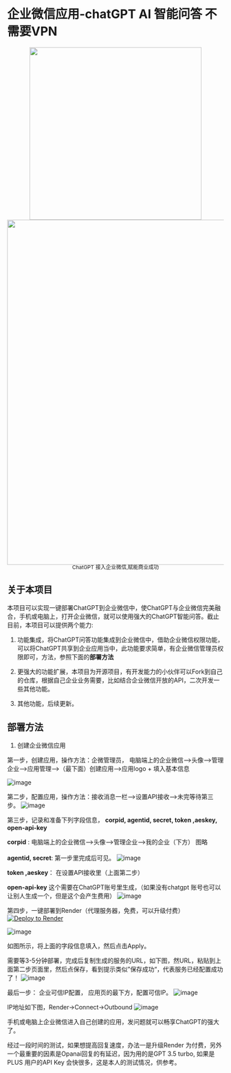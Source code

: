 # 企业微信应用-chatGPT AI 智能问答  **不需要VPN**


<div align="center">
    <img src="https://user-images.githubusercontent.com/12178686/233244040-7ab04261-79d7-4588-b8b1-18fc64d9f040.png" width="400px">
</div>
<div align="center">
    <img src="https://user-images.githubusercontent.com/12178686/233246963-9f7e5eb0-d78f-4286-8536-2f4e9f9bee11.png" width="800px">
</div>

<div align="center"  style="font-size: 12px; line-height: 12px;">
   ChatGPT 接入企业微信,赋能商业成功
</div>


## 关于本项目
本项目可以实现一键部署ChatGPT到企业微信中，使ChatGPT与企业微信完美融合，手机或电脑上，打开企业微信，就可以使用强大的ChatGPT智能问答。截止目前，本项目可以提供两个能力:<br>

1. 功能集成，将ChatGPT问答功能集成到企业微信中，借助企业微信权限功能，可以将ChatGPT共享到企业应用当中，此功能要求简单，有企业微信管理员权限即可，方法，参照下面的**部署方法**
2. 更强大的功能扩展，本项目为开源项目，有开发能力的小伙伴可以Fork到自己的仓库，根据自己企业业务需要，比如结合企业微信开放的API，二次开发一些其他功能。

3. 其他功能，后续更新。


## 部署方法

1. 创建企业微信应用<br>

第一步，创建应用，操作方法：企微管理员， 电脑端上的企业微信-->头像-->管理企业-->应用管理-->（最下面）创建应用-->应用logo + 填入基本信息

![image](https://user-images.githubusercontent.com/12178686/233253399-489b0905-9a4c-4b2e-8f5d-ed7e8dac0f6b.png)


第二步，配置应用，操作方法：接收消息一栏-->设置API接收-->未完等待第三步。
![image](https://user-images.githubusercontent.com/12178686/233256124-cc6334e3-90ff-43e7-8fe5-3dc0026226fb.png)

第三步，记录和准备下列字段信息， **corpid, agentid, secret, token ,aeskey, open-api-key**

**corpid** :  电脑端上的企业微信-->头像-->管理企业-->我的企业（下方） 图略<br/><br/>
**agentid, secret**: 第一步里完成后可见。
![image](https://user-images.githubusercontent.com/12178686/233275423-67281448-02ee-4e61-8586-0fe095351fb2.png)

**token ,aeskey**： 在设置API接收里（上面第二步）

**open-api-key**
这个需要在ChatGPT账号里生成，（如果没有chatgpt 账号也可以让别人生成一个，但是这个会产生费用）
![image](https://user-images.githubusercontent.com/12178686/233278134-9d3fb914-9f3a-4049-b20e-3b0f237239f6.png)


第四步，一键部署到Render（代理服务器，免费，可以升级付费） 
<a href="https://render.com/deploy?repo=https://github.com/sytpb/chatgpt-wework-robot">
  <img src="https://render.com/images/deploy-to-render-button.svg" alt="Deploy to Render">
</a>

![image](https://user-images.githubusercontent.com/12178686/233276472-77ad1f07-e275-4bc2-a0fa-1c7d0b7172bc.png)

如图所示，将上面的字段信息填入，然后点击Apply。 


需要等3-5分钟部署，完成后复制生成的服务的URL，如下图，然URL，粘贴到上面第二步页面里，然后点保存，看到提示类似”保存成功“，代表服务已经配置成功了！
![image](https://user-images.githubusercontent.com/12178686/233277321-5392207b-58c5-4c6e-959e-de71518e4094.png)

最后一步： 企业可信IP配置， 应用页的最下方，配置可信IP。 
![image](https://user-images.githubusercontent.com/12178686/233280128-10dbcbdd-db47-47d2-91a0-8b20f2fd8893.png)

IP地址如下图，Render->Connect->Outbound 
![image](https://user-images.githubusercontent.com/12178686/233280575-8d92c978-cf06-4763-9443-694f495d3e16.png)


手机或电脑上企业微信进入自己创建的应用，发问题就可以畅享ChatGPT的强大了。 

经过一段时间的测试，如果想提高回复速度，办法一是升级Render 为付费，另外一个最重要的因素是Opanai回复的有延迟，因为用的是GPT 3.5 turbo, 如果是PLUS 用户的API Key 会快很多，这是本人的测试情况，供参考。



